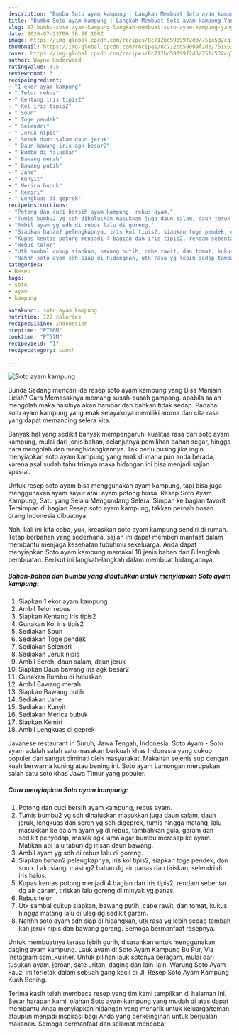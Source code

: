 ```yaml
---
description: "Bumbu Soto ayam kampung | Langkah Membuat Soto ayam kampung Yang Bisa Manjain Lidah"
title: "Bumbu Soto ayam kampung | Langkah Membuat Soto ayam kampung Yang Bisa Manjain Lidah"
slug: 97-bumbu-soto-ayam-kampung-langkah-membuat-soto-ayam-kampung-yang-bisa-manjain-lidah
date: 2020-07-23T00:36:58.108Z
image: https://img-global.cpcdn.com/recipes/8c712bd59099f2d3/751x532cq70/soto-ayam-kampung-foto-resep-utama.jpg
thumbnail: https://img-global.cpcdn.com/recipes/8c712bd59099f2d3/751x532cq70/soto-ayam-kampung-foto-resep-utama.jpg
cover: https://img-global.cpcdn.com/recipes/8c712bd59099f2d3/751x532cq70/soto-ayam-kampung-foto-resep-utama.jpg
author: Wayne Underwood
ratingvalue: 3.5
reviewcount: 3
recipeingredient:
- "1 ekor ayam kampung"
- " Telor rebus"
- " Kentang iris tipis2"
- " Kol iris tipis2"
- " Soun"
- " Toge pendek"
- " Selendri"
- " Jeruk nipis"
- " Sereh daun salam daun jeruk"
- " Daun bawang iris agk besar2"
- " Bumbu di haluskan"
- " Bawang merah"
- " Bawang putih"
- " Jahe"
- " Kunyit"
- " Merica bubuk"
- " Kemiri"
- " Lengkuas di geprek"
recipeinstructions:
- "Potong dan cuci bersih ayam kampung, rebus ayam."
- "Tumis bumbu2 yg sdh dihaluskan masukkan juga daun salam, daun jeruk, lengkuas dan sereh yg sdh digeprek, tumis hingga matang, lalu masukkan ke dalam ayam yg di rebus, tambahkan gula, garam dan sedikit penyedap, masak agk lama agar bumbu meresap ke ayam. Matikan api lalu taburi dg irisan daun bawang."
- "Ambil ayam yg sdh di rebus lalu di goreng."
- "Siapkan bahan2 pelengkapnya, iris kol tipis2, siapkan toge pendek, dan soun. Lalu siangi masing2 bahan dg air panas dan tiriskan, selendri di iris halus."
- "Kupas kentas potong menjadi 4 bagian dan iris tipis2, rendam sebentar dg air garam, tiriskan lalu goreng di minyak yg panas."
- "Rebus telor"
- "Utk sambal cukup siapkan, bawang putih, cabe rawit, dan tomat, kukus hingga matang lalu di uleg dg sedikit garam."
- "Nahhh soto ayam sdh siap di hidangkan, utk rasa yg lebih sedap tambah kan jeruk nipis dan bawang goreng. Semoga bermanfaat resepnya."
categories:
- Resep
tags:
- soto
- ayam
- kampung

katakunci: soto ayam kampung 
nutrition: 122 calories
recipecuisine: Indonesian
preptime: "PT16M"
cooktime: "PT57M"
recipeyield: "1"
recipecategory: Lunch

---
```



![Soto ayam kampung](https://img-global.cpcdn.com/recipes/8c712bd59099f2d3/751x532cq70/soto-ayam-kampung-foto-resep-utama.jpg)

Bunda Sedang mencari ide resep soto ayam kampung yang Bisa Manjain Lidah? Cara Memasaknya memang susah-susah gampang. apabila salah mengolah maka hasilnya akan hambar dan bahkan tidak sedap. Padahal soto ayam kampung yang enak selayaknya memiliki aroma dan cita rasa yang dapat memancing selera kita.

Banyak hal yang sedikit banyak mempengaruhi kualitas rasa dari soto ayam kampung, mulai dari jenis bahan, selanjutnya pemilihan bahan segar, hingga cara mengolah dan menghidangkannya. Tak perlu pusing jika ingin menyiapkan soto ayam kampung yang enak di mana pun anda berada, karena asal sudah tahu triknya maka hidangan ini bisa menjadi sajian spesial.

Untuk resep soto ayam bisa menggunakan ayam kampung, tapi bisa juga menggunakan ayam sayur atau ayam potong biasa. Resep Soto Ayam Kampung, Satu yang Selalu Mengundang Selera. Simpan ke bagian favorit Tersimpan di bagian Resep soto ayam kampung, takkan pernah bosan orang Indonesia dibuatnya.


Nah, kali ini kita coba, yuk, kreasikan soto ayam kampung sendiri di rumah. Tetap berbahan yang sederhana, sajian ini dapat memberi manfaat dalam membantu menjaga kesehatan tubuhmu sekeluarga. Anda dapat menyiapkan Soto ayam kampung memakai 18 jenis bahan dan 8 langkah pembuatan. Berikut ini langkah-langkah dalam membuat hidangannya.

<!--inarticleads1-->

##### Bahan-bahan dan bumbu yang dibutuhkan untuk menyiapkan Soto ayam kampung:

1. Siapkan 1 ekor ayam kampung
1. Ambil  Telor rebus
1. Siapkan  Kentang iris tipis2
1. Gunakan  Kol iris tipis2
1. Sediakan  Soun
1. Sediakan  Toge pendek
1. Sediakan  Selendri
1. Sediakan  Jeruk nipis
1. Ambil  Sereh, daun salam, daun jeruk
1. Siapkan  Daun bawang iris agk besar2
1. Gunakan  Bumbu di haluskan
1. Ambil  Bawang merah
1. Siapkan  Bawang putih
1. Sediakan  Jahe
1. Sediakan  Kunyit
1. Sediakan  Merica bubuk
1. Siapkan  Kemiri
1. Ambil  Lengkuas di geprek


Javanese restaurant in Suruh, Jawa Tengah, Indonesia. Soto Ayam - Soto ayam adalah salah satu masakan berkuah khas Indonesia yang cukup populer dan sangat diminati oleh masyarakat. Makanan sejenis sup dengan kuah berwarna kuning atau bening ini. Soto ayam Lamongan merupakan salah satu soto khas Jawa Timur yang populer. 

<!--inarticleads2-->

##### Cara menyiapkan Soto ayam kampung:

1. Potong dan cuci bersih ayam kampung, rebus ayam.
1. Tumis bumbu2 yg sdh dihaluskan masukkan juga daun salam, daun jeruk, lengkuas dan sereh yg sdh digeprek, tumis hingga matang, lalu masukkan ke dalam ayam yg di rebus, tambahkan gula, garam dan sedikit penyedap, masak agk lama agar bumbu meresap ke ayam. Matikan api lalu taburi dg irisan daun bawang.
1. Ambil ayam yg sdh di rebus lalu di goreng.
1. Siapkan bahan2 pelengkapnya, iris kol tipis2, siapkan toge pendek, dan soun. Lalu siangi masing2 bahan dg air panas dan tiriskan, selendri di iris halus.
1. Kupas kentas potong menjadi 4 bagian dan iris tipis2, rendam sebentar dg air garam, tiriskan lalu goreng di minyak yg panas.
1. Rebus telor
1. Utk sambal cukup siapkan, bawang putih, cabe rawit, dan tomat, kukus hingga matang lalu di uleg dg sedikit garam.
1. Nahhh soto ayam sdh siap di hidangkan, utk rasa yg lebih sedap tambah kan jeruk nipis dan bawang goreng. Semoga bermanfaat resepnya.


Untuk membuatnya terasa lebih gurih, disarankan untuk menggunakan daging ayam kampung. Lauk ayam di Soto Ayam Kampung Bu Pur, Via Instagram sam_kuliner. Untuk pilihan lauk sotonya beragam, mulai dari tusukan ayam, jeroan, sate uritan, daging dan lain-lain. Warung Soto Ayam Fauzi ini terletak dalam sebuah gang kecil di Jl. Resep Soto Ayam Kampung Kuah Bening. 

Terima kasih telah membaca resep yang tim kami tampilkan di halaman ini. Besar harapan kami, olahan Soto ayam kampung yang mudah di atas dapat membantu Anda menyiapkan hidangan yang menarik untuk keluarga/teman ataupun menjadi inspirasi bagi Anda yang berkeinginan untuk berjualan makanan. Semoga bermanfaat dan selamat mencoba!
